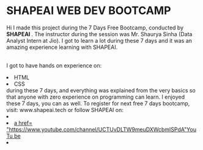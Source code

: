 # SHAPEAI WEB DEV BOOTCAMP
Hi I made this project during the 7 Days Free Bootcamp, conducted by <b> SHAPEAI
</b>.
The instructor during the session was Mr. Shaurya Sinha (Data Analyst Intern at Jio). I got to
learn a lot during these 7 days and it was an amazing experience learning with SHAPEAI.

<br>I got to have hands on experience on:
<li>HTML
<li>CSS
<br>during these 7 days, and everything was explained from the very basics so that
anyone with zero experience on programming can learn.
I enjoyed these 7 days, you can as well. To register for next free 7 days bootcamp, visit:
www.shapeai.tech
or follow SHAPEAI on:
<li><a href=
"https://in.linkedin.com/company/shapeai%22%3ELinkedIn</a>
<li><a href=
"https://www.instagram.com/shape.ai/?hl=en%22%3EInstagram</a>
<li>a
href=
"https://www.youtube.com/channel/UCTUvDLTW9meuDXWcbmISPdA"YouTu
be</a>
<li><a href=
"https://github.com/shapeai%22%3EGitHub</a>
